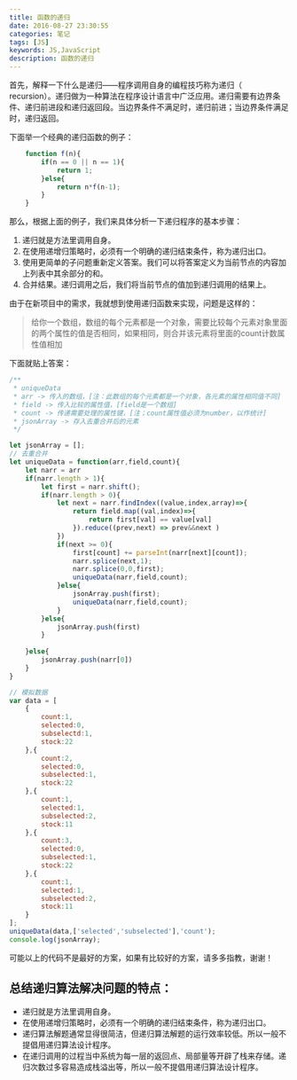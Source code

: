 ```yaml
---
title: 函数的递归
date: 2016-08-27 23:30:55
categories: 笔记
tags: [JS]
keywords: JS,JavaScript
description: 函数的递归
---
```

首先，解释一下什么是递归——程序调用自身的编程技巧称为递归（ recursion）。递归做为一种算法在程序设计语言中广泛应用。递归需要有边界条件、递归前进段和递归返回段。当边界条件不满足时，递归前进；当边界条件满足时，递归返回。
<!-- more -->

下面举一个经典的递归函数的例子：
``` js
    function f(n){
        if(n == 0 || n == 1){
            return 1;
        }else{
            return n*f(n-1);
        }
    }
```

那么，根据上面的例子，我们来具体分析一下递归程序的基本步骤：

1. 递归就是方法里调用自身。
2. 在使用递增归策略时，必须有一个明确的递归结束条件，称为递归出口。
3. 使用更简单的子问题重新定义答案。我们可以将答案定义为当前节点的内容加上列表中其余部分的和。
4. 合并结果。递归调用之后，我们将当前节点的值加到递归调用的结果上。

由于在新项目中的需求，我就想到使用递归函数来实现，问题是这样的：

>给你一个数组，数组的每个元素都是一个对象，需要比较每个元素对象里面的两个属性的值是否相同，如果相同，则合并该元素将里面的count计数属性值相加 

下面就贴上答案：

``` js
/**
 * uniqueData
 * arr -> 传入的数组，[注：此数组的每个元素都是一个对象，各元素的属性相同值不同]
 * field -> 传入比较的属性值，[field是一个数组]
 * count -> 传递需要处理的属性键，[注；count属性值必须为number，以作统计]
 * jsonArray -> 存入去重合并后的元素
 */

let jsonArray = [];
// 去重合并
let uniqueData = function(arr,field,count){
    let narr = arr
    if(narr.length > 1){
        let first = narr.shift();
        if(narr.length > 0){
            let next = narr.findIndex((value,index,array)=>{
                return field.map((val,index)=>{
                    return first[val] == value[val]
                }).reduce((prev,next) => prev&&next )
            })
            if(next >= 0){
                first[count] += parseInt(narr[next][count]);
                narr.splice(next,1);
                narr.splice(0,0,first);
                uniqueData(narr,field,count);
            }else{
                jsonArray.push(first);
                uniqueData(narr,field,count);
            }
        }else{
            jsonArray.push(first)
        }
        
    }else{
        jsonArray.push(narr[0])
    }
}

// 模拟数据
var data = [
    {
        count:1,
        selected:0,
        subselectd:1,
        stock:22
    },{
        count:2,
        selected:0,
        subselected:1,
        stock:22
    },{
        count:1,
        selected:1,
        subselected:2,
        stock:11
    },{
        count:3,
        selected:0,
        subselected:1,
        stock:22
    },{
        count:1,
        selected:1,
        subselected:2,
        stock:11
    }
];
uniqueData(data,['selected','subselected'],'count');
console.log(jsonArray);
```

可能以上的代码不是最好的方案，如果有比较好的方案，请多多指教，谢谢！

总结递归算法解决问题的特点：
-----
* 递归就是方法里调用自身。
* 在使用递增归策略时，必须有一个明确的递归结束条件，称为递归出口。
* 递归算法解题通常显得很简洁，但递归算法解题的运行效率较低。所以一般不提倡用递归算法设计程序。
* 在递归调用的过程当中系统为每一层的返回点、局部量等开辟了栈来存储。递归次数过多容易造成栈溢出等，所以一般不提倡用递归算法设计程序。
